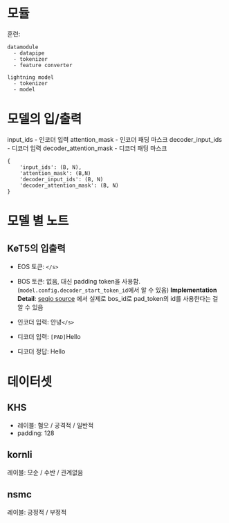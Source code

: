 # 모듈
훈련:
```
datamodule
  - datapipe
  - tokenizer
  - feature converter

lightning model
  - tokenizer
  - model
```

# 모델의 입/출력
input_ids - 인코더 입력
attention_mask - 인코더 패딩 마스크
decoder_input_ids - 디코더 입력
decoder_attention_mask - 디코더 패딩 마스크

```
{
    'input_ids': (B, N),
    'attention_mask': (B,N)
    'decoder_input_ids': (B, N)
    'decoder_attention_mask': (B, N)
}
```

# 모델 별 노트
## KeT5의 입출력
- EOS 토큰: `</s>`
- BOS 토큰: 없음, 대신 padding token을 사용함. (`model.config.decoder_start_token_id`에서 알 수 있음)
**Implementation Detail**: [seqio source](https://github.com/google/seqio/blob/main/seqio/feature_converters.py#L259) 에서 실제로 bos_id로 pad_token의 id를 사용한다는 걸 알 수 있음

- 인코더 입력: 안녕`</s>`
- 디코더 입력: `[PAD]`Hello
- 디코더 정답: Hello



# 데이터셋
## KHS
* 레이블: 혐오 / 공격적 / 일반적
* padding: 128

## kornli
레이블: 모순 / 수반 / 관계없음

## nsmc
레이블: 긍정적 / 부정적
